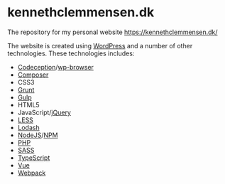 # kennethclemmensen.dk

The repository for my personal website https://kennethclemmensen.dk/

The website is created using [WordPress](https://wordpress.org/) and a number of other technologies.
These technologies includes:
* [Codeception](http://codeception.com/)/[wp-browser](https://wpbrowser.wptestkit.dev/)
* [Composer](https://getcomposer.org/)
* CSS3
* [Grunt](https://gruntjs.com/)
* [Gulp](https://gulpjs.com/)
* HTML5
* JavaScript/[jQuery](https://jquery.com/)
* [LESS](http://lesscss.org/)
* [Lodash](https://lodash.com/)
* [NodeJS](https://nodejs.org/en/)/[NPM](https://npmjs.com/)
* [PHP](http://php.net/)
* [SASS](https://sass-lang.com/)
* [TypeScript](https://www.typescriptlang.org/)
* [Vue](https://vuejs.org/)
* [Webpack](https://webpack.js.org/)